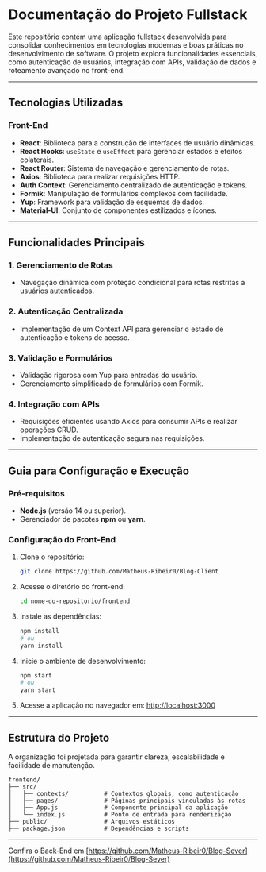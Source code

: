 # Documentação do Projeto Fullstack

Este repositório contém uma aplicação fullstack desenvolvida para consolidar conhecimentos em tecnologias modernas e boas práticas no desenvolvimento de software. O projeto explora funcionalidades essenciais, como autenticação de usuários, integração com APIs, validação de dados e roteamento avançado no front-end.

---

## Tecnologias Utilizadas

### Front-End
- **React**: Biblioteca para a construção de interfaces de usuário dinâmicas.
- **React Hooks**: `useState` e `useEffect` para gerenciar estados e efeitos colaterais.
- **React Router**: Sistema de navegação e gerenciamento de rotas.
- **Axios**: Biblioteca para realizar requisições HTTP.
- **Auth Context**: Gerenciamento centralizado de autenticação e tokens.
- **Formik**: Manipulação de formulários complexos com facilidade.
- **Yup**: Framework para validação de esquemas de dados.
- **Material-UI**: Conjunto de componentes estilizados e ícones.

---
## Funcionalidades Principais

### 1. Gerenciamento de Rotas
- Navegação dinâmica com proteção condicional para rotas restritas a usuários autenticados.

### 2. Autenticação Centralizada
- Implementação de um Context API para gerenciar o estado de autenticação e tokens de acesso.

### 3. Validação e Formulários
- Validação rigorosa com Yup para entradas do usuário.
- Gerenciamento simplificado de formulários com Formik.

### 4. Integração com APIs
- Requisições eficientes usando Axios para consumir APIs e realizar operações CRUD.
- Implementação de autenticação segura nas requisições.

---
## Guia para Configuração e Execução

### Pré-requisitos
- **Node.js** (versão 14 ou superior).
- Gerenciador de pacotes **npm** ou **yarn**.

### Configuração do Front-End

1. Clone o repositório:
   ```bash
   git clone https://github.com/Matheus-Ribeir0/Blog-Client
   ```

2. Acesse o diretório do front-end:
   ```bash
   cd nome-do-repositorio/frontend
   ```

3. Instale as dependências:
   ```bash
   npm install
   # ou
   yarn install
   ```

4. Inicie o ambiente de desenvolvimento:
   ```bash
   npm start
   # ou
   yarn start
   ```

5. Acesse a aplicação no navegador em: [http://localhost:3000](http://localhost:3000)

---

## Estrutura do Projeto

A organização foi projetada para garantir clareza, escalabilidade e facilidade de manutenção.

```
frontend/
├── src/
│   ├── contexts/          # Contextos globais, como autenticação
│   ├── pages/             # Páginas principais vinculadas às rotas
│   ├── App.js             # Componente principal da aplicação
│   └── index.js           # Ponto de entrada para renderização
├── public/                # Arquivos estáticos
├── package.json           # Dependências e scripts
```

---



Confira o Back-End em [https://github.com/Matheus-Ribeir0/Blog-Sever](https://github.com/Matheus-Ribeir0/Blog-Sever)
